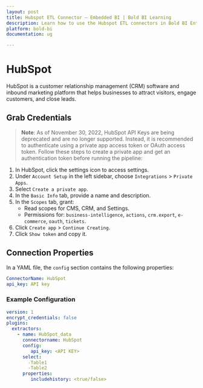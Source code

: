 ```yaml
---
layout: post
title: Hubspot ETL Connector – Embedded BI | Bold BI Learning
description: Learn how to use the Hubspot ETL connectors in Bold BI Enterprise Edition. Discover simple steps to integrate data smoothly and make the most of your analytics.
platform: bold-bi
documentation: ug

---
```


# HubSpot

HubSpot is a customer relationship management (CRM) software and inbound marketing platform that helps businesses to attract visitors, engage customers, and close leads.

## Grab Credentials

>**Note**: As of November 30, 2022, HubSpot API Keys are being deprecated and are no longer supported. Instead, it is recommended to authenticate using a private app access token or OAuth access token. Follow these steps to create a private app and get an authentication token before running the pipeline:

1. In HubSpot, click the settings icon to access settings.
2. Under `Account Setup` in the left sidebar, choose `Integrations` > `Private Apps`.
3. Select `Create a private app`.
4. In the `Basic Info` tab, provide a name and description.
5. In the `Scopes` tab, grant:
   - Read scopes for CMS, CRM, and Settings.
   - Permissions for: `business-intelligence`, `actions`, `crm.export`, `e-commerce`, `oauth`, `tickets`.
6. Click `Create app` > `Continue Creating`.
7. Click `Show token` and copy it.

## Connection Properties

In a YAML file, the `config` section contains the following properties:

```yaml
ConnectorName: HubSpot
api_key: API key
```


### Example Configuration

```yaml
version: 1
encrypt_credentials: false
plugins:
  extractors:
    - name: HubSpot_data
      connectorname: HubSpot
      config:
         api_key: <API KEY>
      select:
        -Table1
        -Table2
      properties:
         includehistory: <true/false>
      
```
